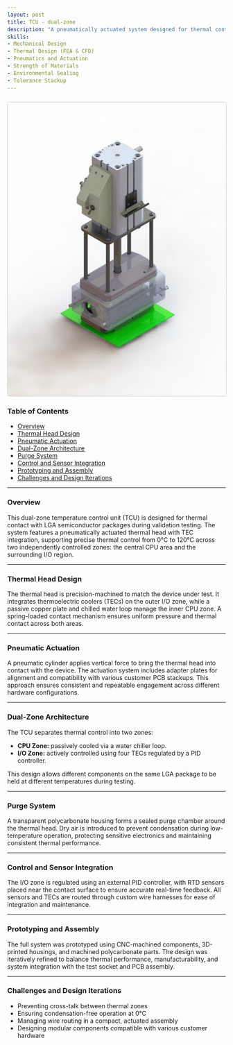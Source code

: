 ```yaml
---
layout: post
title: TCU - dual-zone
description: "A pneumatically actuated system designed for thermal contact with LGA packages, featuring a TEC-integrated head for 0°C–120°C operation. Includes a purge chamber to prevent condensation and two thermal zones: a passively cooled CPU zone and an actively controlled I/O zone with PID-regulated TECs and RTD feedback."
skills: 
- Mechanical Design
- Thermal Design (FEA & CFD)
- Pneumatics and Actuation
- Strength of Materials
- Environmental Sealing
- Tolerance Stackup
---
```


<img src="/_projects/TCU1/TCU1.JPG" alt="Dual-zone TCU render" width="700" style="display: block; margin: 1.5rem auto; border: 1px solid #ccc; border-radius: 6px;" />


### Table of Contents
- [Overview](#overview)
- [Thermal Head Design](#thermal-head-design)
- [Pneumatic Actuation](#pneumatic-actuation)
- [Dual-Zone Architecture](#dual-zone-architecture)
- [Purge System](#purge-system)
- [Control and Sensor Integration](#control-and-sensor-integration)
- [Prototyping and Assembly](#prototyping-and-assembly)
- [Challenges and Design Iterations](#challenges-and-design-iterations)

---

### Overview

This dual-zone temperature control unit (TCU) is designed for thermal contact with LGA semiconductor packages during validation testing. The system features a pneumatically actuated thermal head with TEC integration, supporting precise thermal control from 0°C to 120°C across two independently controlled zones: the central CPU area and the surrounding I/O region.

---

### Thermal Head Design

The thermal head is precision-machined to match the device under test. It integrates thermoelectric coolers (TECs) on the outer I/O zone, while a passive copper plate and chilled water loop manage the inner CPU zone. A spring-loaded contact mechanism ensures uniform pressure and thermal contact across both areas.

---

### Pneumatic Actuation

A pneumatic cylinder applies vertical force to bring the thermal head into contact with the device. The actuation system includes adapter plates for alignment and compatibility with various customer PCB stackups. This approach ensures consistent and repeatable engagement across different hardware configurations.

---

### Dual-Zone Architecture

The TCU separates thermal control into two zones:  
- **CPU Zone:** passively cooled via a water chiller loop.  
- **I/O Zone:** actively controlled using four TECs regulated by a PID controller.  

This design allows different components on the same LGA package to be held at different temperatures during testing.

---

### Purge System

A transparent polycarbonate housing forms a sealed purge chamber around the thermal head. Dry air is introduced to prevent condensation during low-temperature operation, protecting sensitive electronics and maintaining consistent thermal performance.

---

### Control and Sensor Integration

The I/O zone is regulated using an external PID controller, with RTD sensors placed near the contact surface to ensure accurate real-time feedback. All sensors and TECs are routed through custom wire harnesses for ease of integration and maintenance.

---

### Prototyping and Assembly

The full system was prototyped using CNC-machined components, 3D-printed housings, and machined polycarbonate parts. The design was iteratively refined to balance thermal performance, manufacturability, and system integration with the test socket and PCB assembly.

---

### Challenges and Design Iterations

- Preventing cross-talk between thermal zones  
- Ensuring condensation-free operation at 0°C  
- Managing wire routing in a compact, actuated assembly  
- Designing modular components compatible with various customer hardware
  
